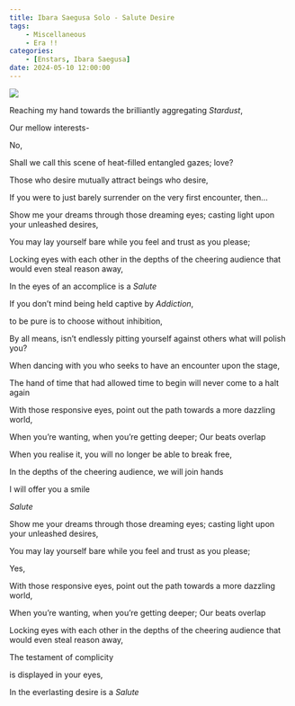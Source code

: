 ```yaml
---
title: Ibara Saegusa Solo - Salute Desire
tags: 
    - Miscellaneous
    - Era !!
categories: 
    - [Enstars, Ibara Saegusa]
date: 2024-05-10 12:00:00
---
```

<img src="/images/SecondEra/Lyrics/k1brvqdd.png">

<!-- more -->
Reaching my hand towards the brilliantly aggregating *Stardust*,

Our mellow interests-

No,

Shall we call this scene of heat-filled entangled gazes; love?

Those who desire mutually attract beings who desire,

If you were to just barely surrender on the very first encounter, then…

Show me your dreams through those dreaming eyes; casting light upon your unleashed desires,

You may lay yourself bare while you feel and trust as you please;

Locking eyes with each other in the depths of the cheering audience that would even steal reason away,

In the eyes of an accomplice is a *Salute*

If you don’t mind being held captive by *Addiction*,

to be pure is to choose  without inhibition,

By all means, isn’t endlessly pitting yourself against others what will polish you?

When dancing with you who seeks to have an encounter upon the stage,

The hand of time that had allowed time to begin will never come to a halt again

With those responsive eyes, point out the path towards a more dazzling world,

When you’re wanting, when you’re getting deeper; Our beats overlap

When you realise it, you will no longer be able to break free,

In the depths of the cheering audience, we will join hands

I will offer you a smile

*Salute*

Show me your dreams through those dreaming eyes; casting light upon your unleashed desires,

You may lay yourself bare while you feel and trust as you please;

Yes,

With those responsive eyes, point out the path towards a more dazzling world,

When you’re wanting, when you’re getting deeper; Our beats overlap

Locking eyes with each other in the depths of the cheering audience that would even steal reason away,

The testament of complicity

is displayed in your eyes,

In the everlasting desire is a *Salute*